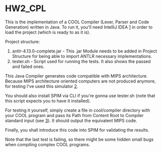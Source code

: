 # HW2_CPL

This is the implementation of a COOL Compiler (Lexer, Parser and Code Generation) written in Java.
To run it, you'll need IntelliJ IDEA [1] in order to load the project (which is ready to as it is).

Project structure:
1. antlr-4.13.0-complete.jar - This .jar Module needs to be added in Project Structure for being able to import ANTLR necessary implementations.
2. tester.sh - Script used for running the tests. It also shows the passed and failed ones.

This Java Compiler generates code compatible with MIPS architecture. Because MIPS architecture oriented computers are not produced anymore, for testing I've used this simulator [2].

You should also install SPIM via CLI if you're gonna use tester.sh (note that this script expects you to have it installed).

For testing it yourself, simply create a file in cool/compiler directory with your COOL program and pass its Path from Content Root to Compiler standard input (see [3]). It should output the equivalent MIPS code.

Finally, you shall introduce this code into SPIM for validating the results.

Note that the last test is failing, so there might be some hidden small bugs when compiling complex COOL programs.

[1]: https://www.jetbrains.com/help/idea/installation-guide.html#standalone
[2]: https://spimsimulator.sourceforge.net/
[3]: https://hyperskill.org/learn/step/10630

